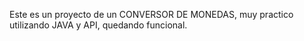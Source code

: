 Este es un proyecto de un CONVERSOR DE MONEDAS, muy practico utilizando JAVA y API, quedando funcional.
